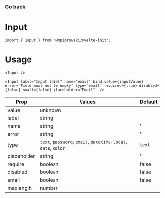 ### [Go back](https://github.com/mpiorowski/svelte-init#components)

# Input

```
import { Input } from "@mpiorowski/svelte-init";
```

# Usage

```
<Input />
```

```
<Input label="Input label" name="email" bind:value={inputValue} error="Field must not be empty" type="email" required={true} disabled={false} small={false} placeholder="Email"  />
```

| Prop        | Values                                                         | Default |
| ----------- | -------------------------------------------------------------- | ------- |
| value       | unknown                                                        |         |
| label       | string                                                         |         |
| name        | string                                                         | ''      |
| error       | string                                                         | ''      |
| type        | `text`, `password`, `email`, `datetime-local`, `date`, `color` | `text`  |
| placeholder | string                                                         | ''      |
| require     | boolean                                                        | false   |
| disabled    | boolean                                                        | false   |
| small       | boolean                                                        | false   |
| maxlength   | number                                                         |         |
